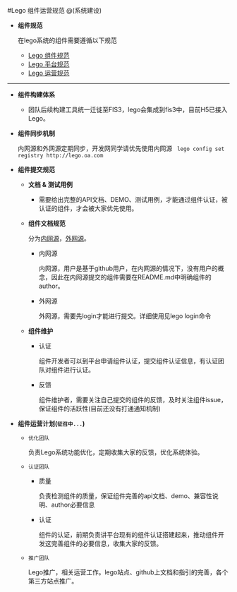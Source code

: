 #Lego 组件运营规范
@(系统建设)

+   **组件规范**

    在lego系统的组件需要遵循以下规范
    +   [Lego 组件规范](https://github.com/imweb/code-guide/blob/master/lego/SPECIFICATION.md)
    +   [Lego 平台规范](https://github.com/imweb/code-guide/blob/master/lego/PLATFORM-SPECIFICATION.md)
    +   [Lego 运营规范](https://github.com/imweb/code-guide/blob/master/lego/OPERATION.md)

----------------

+   **组件构建体系**
    +   团队后续构建工具统一迁徙至FIS3，lego会集成到fis3中，目前H5已接入Lego。
+   **组件同步机制**

    内网源和外网源定期同步，开发网同学请优先使用内网源 ` lego config set registry http://lego.oa.com`
+   **组件提交规范**
    +   **文档 & 测试用例**
        +   需要给出完整的API文档、DEMO、测试用例，才能通过组件认证，被认证的组件，才会被大家优先使用。
    +   **组件文档规范**
    
        分为[内网源](http://lego.oa.com)，[外网源](http://lego.imweb.io)。
        +   内网源
            
            内网源，用户是基于github用户，在内网源的情况下，没有用户的概念，因此在内网源提交的组件需要在README.md中明确组件的author。
        +   外网源
            
            外网源，需要先login才能进行提交。详细使用见lego login命令
    +   **组件维护**
        +   认证
            
            组件开发者可以到平台申请组件认证，提交组件认证信息，有认证团队对组件进行认证。
        +   反馈
            
            组件维护者，需要关注自己提交的组件的反馈，及时关注组件issue，保证组件的活跃性(目前还没有打通通知机制)
+   **组件运营计划(`征召中...`)**
    +   `优化团队`
        
        负责Lego系统功能优化，定期收集大家的反馈，优化系统体验。
    +   `认证团队`
        +   质量
            
            负责检测组件的质量，保证组件完善的api文档、demo、兼容性说明、author必要信息
        +   认证
            
            组件的认证，前期负责讲平台现有的组件认证搭建起来，推动组件开发这完善组件的必要信息，收集大家的反馈。
    +   `推广团队`
    
        Lego推广，相关运营工作。lego站点、github上文档和指引的完善，各个第三方站点推广。